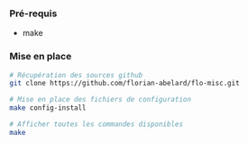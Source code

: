 
### Pré-requis

* make

### Mise en place

```bash
# Récupération des sources github
git clone https://github.com/florian-abelard/flo-misc.git

# Mise en place des fichiers de configuration
make config-install

# Afficher toutes les commandes disponibles
make
```

